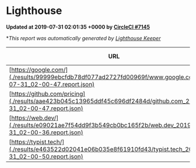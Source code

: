 
# Lighthouse

**Updated at 2019-07-31 02:01:35 +0000 by [CircleCI #7145](https://circleci.com/gh/ItinerisLtd/lighthouse-keeper-example/7145)**

**This report was automatically generated by [Lighthouse Keeper](https://github.com/itinerisltd/lighthouse-keeper)*

| URL | Performance | Accessibility | Best Practices | SEO | PWA | Updated At |
| --- | --- | --- | --- | --- | --- | --- |
| [https://google.com/](./results/99999ebcfdb78df077ad2727fd00969f/www.google.com_2019-07-31_02-00-47.report.json) | 0.95 | 0.86 | 0.93 | 0.83 | 0.56 | 2019-07-31T02:00:47.137Z |
| [https://github.com/pricing](./results/aae423b045c13965ddf45c696df2484d/github.com_2019-07-31_02-00-47.report.json) | 0.92 | 0.93 | 0.93 | 0.92 | 0.56 | 2019-07-31T02:00:47.954Z |
| [https://web.dev/](./results/e09021ae7f54dd9f3b549cb0bc165f2b/web.dev_2019-07-31_02-00-36.report.json) | 0.9 | 0.9 | 1 | 0.96 | 1 | 2019-07-31T02:00:36.358Z |
| [https://typist.tech/](./results/e463522d02041e06b035e8f61910fd43/typist.tech_2019-07-31_02-00-50.report.json) |  |  |  |  |  | 2019-07-31T02:00:50.715Z |
